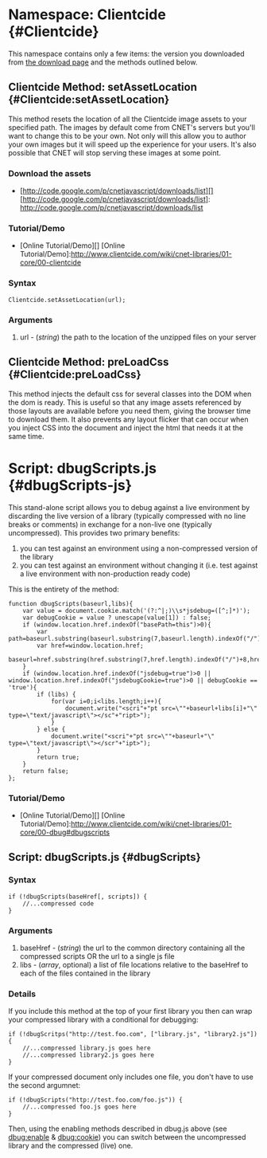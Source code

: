 Namespace: Clientcide {#Clientcide}
======================================================

This namespace contains only a few items: the version you downloaded from [the download page][] and the methods outlined below.

Clientcide Method: setAssetLocation {#Clientcide:setAssetLocation}
-------------------------------------------------------

This method resets the location of all the Clientcide image assets to your specified path. The images by default come from CNET's servers but you'll want to change this to be your own. Not only will this allow you to author your own images but it will speed up the experience for your users. It's also possible that CNET will stop serving these images at some point.

### Download the assets

 * [http://code.google.com/p/cnetjavascript/downloads/list][]
   [http://code.google.com/p/cnetjavascript/downloads/list]: http://code.google.com/p/cnetjavascript/downloads/list

### Tutorial/Demo

* [Online Tutorial/Demo][]
[Online Tutorial/Demo]:http://www.clientcide.com/wiki/cnet-libraries/01-core/00-clientcide

### Syntax

	Clientcide.setAssetLocation(url);

### Arguments

1. url - (*string*) the path to the location of the unzipped files on your server

Clientcide Method: preLoadCss {#Clientcide:preLoadCss}
----------------------------------------------------------------

This method injects the default css for several classes into the DOM when the dom is ready. This is useful so that any image assets referenced by those layouts are available before you need them, giving the browser time to download them. It also prevents any layout flicker that can occur when you inject CSS into the document and inject the html that needs it at the same time.

Script: dbugScripts.js {#dbugScripts-js}
========================================


This stand-alone script allows you to debug against a live environment by discarding the live version of a library (typically compressed with no line breaks or comments) in exchange for a non-live one (typically uncompressed). This provides two primary benefits:

1. you can test against an environment using a non-compressed version of the library
2. you can test against an environment without changing it (i.e. test against a live environment with non-production ready code)

This is the entirety of the method:

	function dbugScripts(baseurl,libs){
		var value = document.cookie.match('(?:^|;)\\s*jsdebug=([^;]*)');
		var debugCookie = value ? unescape(value[1]) : false;
		if (window.location.href.indexOf("basePath=this")>0){
			var path=baseurl.substring(baseurl.substring(7,baseurl.length).indexOf("/")+8,baseurl.length);
			var href=window.location.href;
			baseurl=href.substring(href.substring(7,href.length).indexOf("/")+8,href.length);
		}
		if (window.location.href.indexOf("jsdebug=true")>0 || window.location.href.indexOf("jsdebugCookie=true")>0 || debugCookie == 'true'){ 
			if (libs) {
				for(var i=0;i<libs.length;i++){
					document.write("<scri"+"pt src=\""+baseurl+libs[i]+"\" type=\"text/javascript\"></sc"+"ript>");
				}
			} else {
				document.write("<scri"+"pt src=\""+baseurl+"\" type=\"text/javascript\"></scr"+"ipt>");
			}
			return true;
		}
		return false;
	};

### Tutorial/Demo

* [Online Tutorial/Demo][]
[Online Tutorial/Demo]:http://www.clientcide.com/wiki/cnet-libraries/01-core/00-dbug#dbugscripts

Script: dbugScripts.js {#dbugScripts}
------------------------------------

### Syntax

	if (!dbugScripts(baseHref[, scripts]) {
		//...compressed code
	}

### Arguments

1. baseHref - (*string*) the url to the common directory containing all the compressed scripts OR the url to a single js file
2. libs - (*array*, optional) a list of file locations relative to the baseHref to each of the files contained in the library

### Details

If you include this method at the top of your first library you then can wrap your compressed library with a conditional for debugging:

	if (!dbugScritps("http://test.foo.com", ["library.js", "library2.js"]) {
		//...compressed library.js goes here
		//...compressed library2.js goes here
	}

If your compressed document only includes one file, you don't have to use the second argumnet:

	if (!dbugScripts("http://test.foo.com/foo.js")) {
		//...compressed foo.js goes here
	}

Then, using the enabling methods described in dbug.js above (see [dbug:enable][] & [dbug:cookie][]) you can switch between the uncompressed library and the compressed (live) one.

[dbug:disableCookie]: #dbug:disableCookie
[dbug:enable]: #dbug:enable
[dbug:cookie]: #dbug:cookie
[http://getfirebug.com]: http://getfirebug.com
[http://www.getfirebug.com/console.html]: http://www.getfirebug.com/console.html


[the download page]: http://www.clientcide.com/js
[setAssetLocation]: #Clientcide:setAssetLocation
